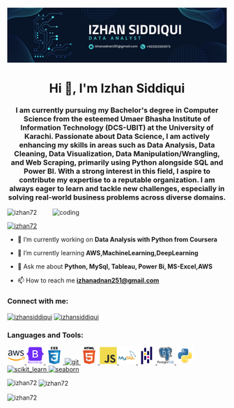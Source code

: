 ![logo](https://github.com/izhan72/izhan72/blob/main/Navy%20Blue%20Geometric%20Technology%20LinkedIn%20Banner.png)
<h1 align="center">Hi 👋, I'm Izhan Siddiqui</h1>
<h3 align="center">I am currently pursuing my Bachelor's degree in Computer Science from the esteemed Umaer Bhasha Institute of Information Technology (DCS-UBIT) at the University of Karachi. Passionate about Data Science, I am actively enhancing my skills in areas such as Data Analysis, Data Cleaning, Data Visualization, Data Manipulation/Wrangling, and Web Scraping, primarily using Python alongside SQL and Power BI. With a strong interest in this field, I aspire to contribute my expertise to a reputable organization. I am always eager to learn and tackle new challenges, especially in solving real-world business problems across diverse domains.</h3>

<img align="right" alt="coding" width="400" src="https://i.pinimg.com/originals/81/17/8b/81178b47a8598f0c81c4799f2cdd4057.gif">

<p align="left"> <img src="https://komarev.com/ghpvc/?username=izhan72&label=Profile%20views&color=0e75b6&style=flat" alt="izhan72" /> </p>

<p align="left"> <a href="https://github.com/ryo-ma/github-profile-trophy"><img src="https://github-profile-trophy.vercel.app/?username=izhan72" alt="izhan72" /></a> </p>

- 🔭 I’m currently working on **Data Analysis with Python from Coursera**

- 🌱 I’m currently learning **AWS,MachineLearning,DeepLearning**

- 💬 Ask me about **Python, MySql, Tableau, Power Bi, MS-Excel,AWS**

- 📫 How to reach me **izhanadnan251@gmail.com**

<h3 align="left">Connect with me:</h3>
<p align="left">
<a href="https://kaggle.com/izhansiddiqui" target="blank"><img align="center" src="https://raw.githubusercontent.com/rahuldkjain/github-profile-readme-generator/master/src/images/icons/Social/kaggle.svg" alt="izhansiddiqui" height="30" width="40" /></a>
<a href="https://fb.com/izhansiddiqui" target="blank"><img align="center" src="https://raw.githubusercontent.com/rahuldkjain/github-profile-readme-generator/master/src/images/icons/Social/facebook.svg" alt="izhansiddiqui" height="30" width="40" /></a>
</p>

<h3 align="left">Languages and Tools:</h3>
<p align="left"> <a href="https://aws.amazon.com" target="_blank" rel="noreferrer"> <img src="https://raw.githubusercontent.com/devicons/devicon/master/icons/amazonwebservices/amazonwebservices-original-wordmark.svg" alt="aws" width="40" height="40"/> </a> <a href="https://getbootstrap.com" target="_blank" rel="noreferrer"> <img src="https://raw.githubusercontent.com/devicons/devicon/master/icons/bootstrap/bootstrap-plain-wordmark.svg" alt="bootstrap" width="40" height="40"/> </a> <a href="https://www.w3schools.com/css/" target="_blank" rel="noreferrer"> <img src="https://raw.githubusercontent.com/devicons/devicon/master/icons/css3/css3-original-wordmark.svg" alt="css3" width="40" height="40"/> </a> <a href="https://git-scm.com/" target="_blank" rel="noreferrer"> <img src="https://www.vectorlogo.zone/logos/git-scm/git-scm-icon.svg" alt="git" width="40" height="40"/> </a> <a href="https://www.w3.org/html/" target="_blank" rel="noreferrer"> <img src="https://raw.githubusercontent.com/devicons/devicon/master/icons/html5/html5-original-wordmark.svg" alt="html5" width="40" height="40"/> </a> <a href="https://developer.mozilla.org/en-US/docs/Web/JavaScript" target="_blank" rel="noreferrer"> <img src="https://raw.githubusercontent.com/devicons/devicon/master/icons/javascript/javascript-original.svg" alt="javascript" width="40" height="40"/> </a> <a href="https://www.mysql.com/" target="_blank" rel="noreferrer"> <img src="https://raw.githubusercontent.com/devicons/devicon/master/icons/mysql/mysql-original-wordmark.svg" alt="mysql" width="40" height="40"/> </a> <a href="https://pandas.pydata.org/" target="_blank" rel="noreferrer"> <img src="https://raw.githubusercontent.com/devicons/devicon/2ae2a900d2f041da66e950e4d48052658d850630/icons/pandas/pandas-original.svg" alt="pandas" width="40" height="40"/> </a> <a href="https://www.postgresql.org" target="_blank" rel="noreferrer"> <img src="https://raw.githubusercontent.com/devicons/devicon/master/icons/postgresql/postgresql-original-wordmark.svg" alt="postgresql" width="40" height="40"/> </a> <a href="https://www.python.org" target="_blank" rel="noreferrer"> <img src="https://raw.githubusercontent.com/devicons/devicon/master/icons/python/python-original.svg" alt="python" width="40" height="40"/> </a> <a href="https://scikit-learn.org/" target="_blank" rel="noreferrer"> <img src="https://upload.wikimedia.org/wikipedia/commons/0/05/Scikit_learn_logo_small.svg" alt="scikit_learn" width="40" height="40"/> </a> <a href="https://seaborn.pydata.org/" target="_blank" rel="noreferrer"> <img src="https://seaborn.pydata.org/_images/logo-mark-lightbg.svg" alt="seaborn" width="40" height="40"/> </a> </p>

<p><img align="left" src="https://github-readme-stats.vercel.app/api/top-langs?username=izhan72&show_icons=true&locale=en&layout=compact" alt="izhan72" /></p>

<p>&nbsp;<img align="center" src="https://github-readme-stats.vercel.app/api?username=izhan72&show_icons=true&locale=en" alt="izhan72" /></p>

<p><img align="center" src="https://github-readme-streak-stats.herokuapp.com/?user=izhan72&" alt="izhan72" /></p>
